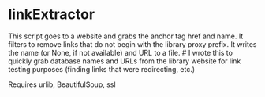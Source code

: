 # linkExtractor
 This script goes to a website and grabs the anchor tag href and name. It filters to remove links that do not begin with the library proxy prefix. It writes the name (or None, if not available) and URL to a file. # I wrote this to quickly grab database names and URLs from the library website for link testing purposes (finding links that were redirecting, etc.)
 
 Requires urlib, BeautifulSoup, ssl

